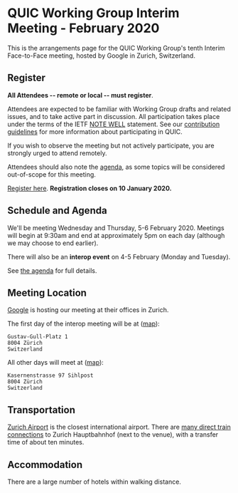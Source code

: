 # QUIC Working Group Interim Meeting - February 2020

This is the arrangements page for the QUIC Working Group's tenth Interim Face-to-Face meeting,
hosted by Google in Zurich, Switzerland.


## Register

**All Attendees -- remote or local -- must register**.

Attendees are expected to be familiar with Working Group drafts and related issues, and to take active part in discussion. All participation takes place under the terms of the IETF [NOTE WELL](https://www.ietf.org/about/note-well.html) statement. See our [contribution guidelines](https://github.com/quicwg/base-drafts/blob/master/CONTRIBUTING.md) for more information about participating in QUIC.

If you wish to observe the meeting but not actively participate, you are strongly urged to attend remotely.

Attendees should also note the [agenda](agenda.md), as some topics will be considered out-of-scope for this meeting.

[Register here](). **Registration closes on 10 January 2020.**


## Schedule and Agenda

We'll be meeting Wednesday and Thursday, 5-6 February 2020. Meetings will begin at 9:30am and end
at approximately 5pm on each day (although we may choose to end earlier).

There will also be an **interop event** on 4-5 February (Monday and Tuesday).

See [the agenda](agenda.md) for full details.


## Meeting Location

[Google](https://google.com/) is hosting our meeting at their offices in Zurich.

The first day of the interop meeting will be at ([map](https://goo.gl/maps/MJ9jymBjxfkTmp33A)):

    Gustav-Gull-Platz 1
    8004 Zürich
    Switzerland

All other days will meet at ([map](https://goo.gl/maps/CcqirTmNzUTwyYUp8)):

    Kasernenstrasse 97 Sihlpost
    8004 Zürich
    Switzerland


## Transportation

[Zurich Airport](https://www.flughafen-zuerich.ch) is the closest international airport. There are [many direct train connections](https://www.rome2rio.com/map/Zurich-Airport-ZRH/Zürich-HB) to Zurich Hauptbahnhof (next to the venue), with a transfer time of about ten minutes.


## Accommodation

There are a large number of hotels within walking distance.

 
